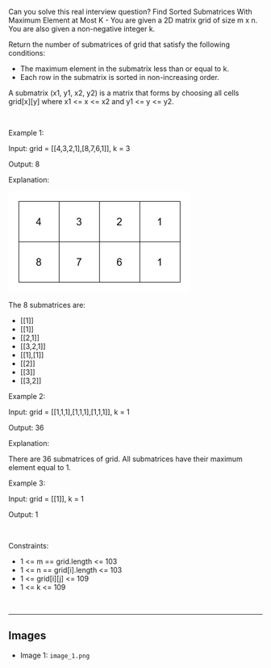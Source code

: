 Can you solve this real interview question? Find Sorted Submatrices With Maximum Element at Most K - You are given a 2D matrix grid of size m x n. You are also given a non-negative integer k.

Return the number of submatrices of grid that satisfy the following conditions:

 * The maximum element in the submatrix less than or equal to k.
 * Each row in the submatrix is sorted in non-increasing order.

A submatrix (x1, y1, x2, y2) is a matrix that forms by choosing all cells grid[x][y] where x1 <= x <= x2 and y1 <= y <= y2.

 

Example 1:

Input: grid = [[4,3,2,1],[8,7,6,1]], k = 3

Output: 8

Explanation:

![Example 1](./image_1.png)

The 8 submatrices are:

 * [[1]]
 * [[1]]
 * [[2,1]]
 * [[3,2,1]]
 * [[1],[1]]
 * [[2]]
 * [[3]]
 * [[3,2]]

Example 2:

Input: grid = [[1,1,1],[1,1,1],[1,1,1]], k = 1

Output: 36

Explanation:

There are 36 submatrices of grid. All submatrices have their maximum element equal to 1.

Example 3:

Input: grid = [[1]], k = 1

Output: 1

 

Constraints:

 * 1 <= m == grid.length <= 103
 * 1 <= n == grid[i].length <= 103
 * 1 <= grid[i][j] <= 109
 * 1 <= k <= 109

 

---

## Images

- Image 1: `image_1.png`
